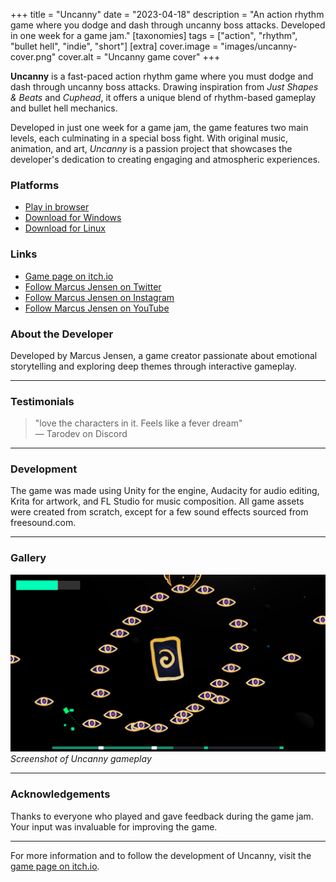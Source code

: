 +++
title = "Uncanny"
date = "2023-04-18"
description = "An action rhythm game where you dodge and dash through uncanny boss attacks. Developed in one week for a game jam."
[taxonomies]
tags = ["action", "rhythm", "bullet hell", "indie", "short"]
[extra]
cover.image = "images/uncanny-cover.png"
cover.alt = "Uncanny game cover"
+++

**Uncanny** is a fast-paced action rhythm game where you must dodge and dash through uncanny boss attacks. Drawing inspiration from *Just Shapes & Beats* and *Cuphead*, it offers a unique blend of rhythm-based gameplay and bullet hell mechanics.

Developed in just one week for a game jam, the game features two main levels, each culminating in a special boss fight. With original music, animation, and art, *Uncanny* is a passion project that showcases the developer's dedication to creating engaging and atmospheric experiences.

### Platforms

- [Play in browser](https://marcusjensen.itch.io/uncanny)
- [Download for Windows](https://marcusjensen.itch.io/uncanny/download/Uncanny_WIN64)
- [Download for Linux](https://marcusjensen.itch.io/uncanny/download/Uncanny_Linux)

### Links

- [Game page on itch.io](https://marcusjensen.itch.io/uncanny)
- [Follow Marcus Jensen on Twitter](https://twitter.com/marcusjensendev)
- [Follow Marcus Jensen on Instagram](https://www.instagram.com/marcusjensendev/)
- [Follow Marcus Jensen on YouTube](https://www.youtube.com/@marcusjensendev)

### About the Developer

Developed by Marcus Jensen, a game creator passionate about emotional storytelling and exploring deep themes through interactive gameplay.

---

### Testimonials

> "love the characters in it. Feels like a fever dream"  
> — Tarodev on Discord

---

### Development

The game was made using Unity for the engine, Audacity for audio editing, Krita for artwork, and FL Studio for music composition. All game assets were created from scratch, except for a few sound effects sourced from freesound.com.

---

### Gallery

![Gameplay of Uncanny](/images/uncanny-gameplay.png)
*Screenshot of Uncanny gameplay*

---

### Acknowledgements

Thanks to everyone who played and gave feedback during the game jam. Your input was invaluable for improving the game.

---

For more information and to follow the development of Uncanny, visit the [game page on itch.io](https://marcusjensen.itch.io/uncanny).
